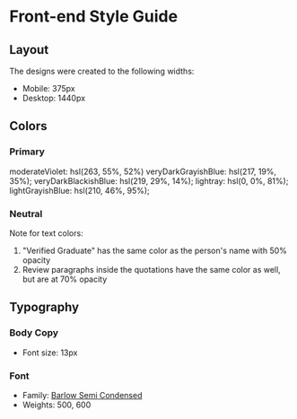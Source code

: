 # Front-end Style Guide

## Layout

The designs were created to the following widths:

- Mobile: 375px
- Desktop: 1440px

## Colors

### Primary

moderateViolet: hsl(263, 55%, 52%)
veryDarkGrayishBlue: hsl(217, 19%, 35%);
veryDarkBlackishBlue: hsl(219, 29%, 14%);
lightray: hsl(0, 0%, 81%);
lightGrayishBlue: hsl(210, 46%, 95%);

### Neutral

Note for text colors:

1. "Verified Graduate" has the same color as the person's name with 50% opacity
2. Review paragraphs inside the quotations have the same color as well, but are at 70% opacity

## Typography

### Body Copy

- Font size: 13px

### Font

- Family: [Barlow Semi Condensed](https://fonts.google.com/specimen/Barlow+Semi+Condensed)
- Weights: 500, 600
